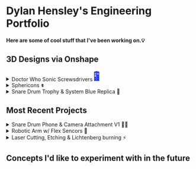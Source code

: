 # Dylan Hensley's Engineering Portfolio
#### Here are some of cool stuff that I've been working on.💡
## 3D Designs via Onshape

<details><summary>Doctor Who Sonic Screwsdrivers <img src="DrWhoTARDIS.png" width="15"></summary>
<img src="Doctor Who.png" width="1000">
</details>
<details><summary>Sphericons <img src="Sphericon2.png" width="10"></summary>
<img src="Sphericons.png" width="1000">
</details>
<details><summary>Snare Drum Trophy & System Blue Replica 🥁</summary>
<img src="Snare Drum.png" width="1000">
</details>

## Most Recent Projects
<details><summary>Snare Drum Phone & Camera Attachment V1 📱🥁</summary>
<img src="Snare Attachment.png" width="500">
</details>
<details><summary>Robotic Arm w/ Flex Sencors 🦾</summary>
<img src="Robotic Arm.png" width="500">
</details>
<details><summary>Laser Cutting, Etching & Lichtenberg burning ⚡</summary>
<img src="Laser Cutter.jpg" width="750">
</details>

## Concepts I'd like to experiment with in the future
